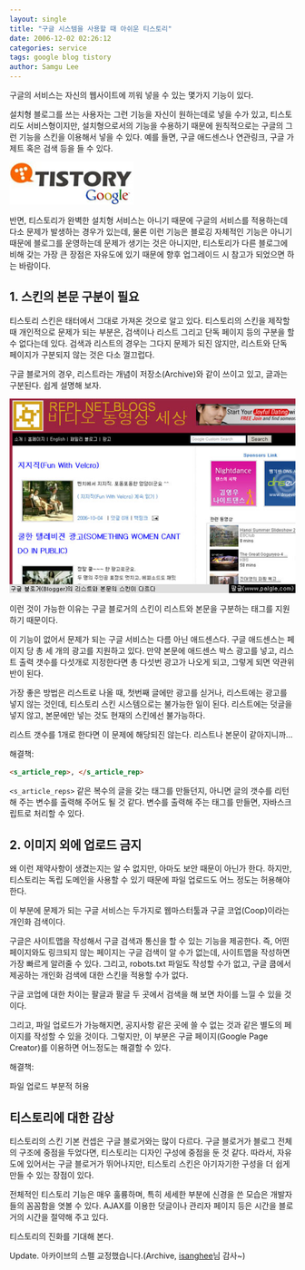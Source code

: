 ```yaml
---
layout: single
title: "구글 시스템을 사용할 때 아쉬운 티스토리"
date: 2006-12-02 02:26:12
categories: service
tags: google blog tistory
author: Samgu Lee
---
```


구글의 서비스는 자신의 웹사이트에 끼워 넣을 수 있는 몇가지 기능이 있다.

설치형 블로그를 쓰는 사용자는 그런 기능을 자신이 원하는데로 넣을 수가 있고, 티스토리도 서비스형이지만, 설치형으로서의 기능을 수용하기 때문에 원칙적으로는 구글의 그런 기능을 스킨을 이용해서 넣을 수 있다. 예를 들면, 구글 애드센스나 연관링크, 구글 가제트 혹은 검색 등을 들 수 있다.

![구글과 티스토리](/assets/tistory_from_google_system.jpg)

반면, 티스토리가 완벽한 설치형 서비스는 아니기 때문에 구글의 서비스를 적용하는데 다소 문제가 발생하는 경우가 있는데, 물론 이런 기능은 블로깅 자체적인 기능은 아니기 때문에 블로그를 운영하는데 문제가 생기는 것은 아니지만, 티스토리가 다른 블로그에 비해 갖는 가장 큰 장점은 자유도에 있기 때문에 향후 업그레이드 시 참고가 되었으면 하는 바람이다.

## 1. 스킨의 본문 구분이 필요

티스토리 스킨은 태터에서 그대로 가져온 것으로 알고 있다. 티스토리의 스킨을 제작할 때 개인적으로 문제가 되는 부분은, 검색이나 리스트 그리고 단독 페이지 등의 구분을 할 수 없다는데 있다. 검색과 리스트의 경우는 그다지 문제가 되진 않지만, 리스트와 단독 페이지가 구분되지 않는 것은 다소 껄끄럽다.

구글 블로거의 경우, 리스트라는 개념이 저장소(Archive)와 같이 쓰이고 있고, 글과는 구분된다. 쉽게 설명해 보자.

![구글 블로거(Blogger)는 리스트와 본문 스킨이 다르다](/assets/google_blogger_skin.jpg)

이런 것이 가능한 이유는 구글 블로거의 스킨이 리스트와 본문을 구분하는 태그를 지원하기 때문이다.

이 기능이 없어서 문제가 되는 구글 서비스는 다름 아닌 애드센스다. 구글 애드센스는 페이지 당 총 세 개의 광고를 지원하고 있다. 만약 본문에 애드센스 박스 광고를 넣고, 리스트 출력 갯수를 다섯개로 지정한다면 총 다섯번 광고가 나오게 되고, 그렇게 되면 약관위반이 된다.

가장 좋은 방법은 리스트로 나올 때, 첫번째 글에만 광고를 싣거나, 리스트에는 광고를 넣지 않는 것인데, 티스토리 스킨 시스템으로는 불가능한 일이 된다. 리스트에는 덧글을 넣지 않고, 본문에만 넣는 것도 현재의 스킨에선 불가능하다.

리스트 갯수를 1개로 한다면 이 문제에 해당되진 않는다. 리스트나 본문이 같아지니까...

해결책:

```html
<s_article_rep>, </s_article_rep>
```

`<s_article_reps>` 같은 복수의 글을 갖는 태그를 만들던지, 아니면 글의 갯수를 리턴해 주는 변수를 출력해 주어도 될 것 같다. 변수를 출력해 주는 태그를 만들면, 자바스크립트로 처리할 수 있다.

## 2. 이미지 외에 업로드 금지

왜 이런 제약사항이 생겼는지는 알 수 없지만, 아마도 보안 때문이 아닌가 한다. 하지만, 티스토리는 독립 도메인을 사용할 수 있기 때문에 파일 업로드도 어느 정도는 허용해야 한다.

이 부분에 문제가 되는 구글 서비스는 두가지로 웹마스터툴과 구글 코업(Coop)이라는 개인화 검색이다.

구글은 사이트맵을 작성해서 구글 검색과 통신을 할 수 있는 기능을 제공한다. 즉, 어떤 페이지와도 링크되지 않는 페이지는 구글 검색이 알 수가 없는데, 사이트맵을 작성하면 가장 빠르게 알려줄 수 있다. 그리고, robots.txt 파일도 작성할 수가 없고, 구글 쿱에서 제공하는 개인화 검색에 대한 스킨을 적용할 수가 없다.

구글 코업에 대한 차이는 팔글과 팔글 두 곳에서 검색을 해 보면 차이를 느낄 수 있을 것이다.

그리고, 파일 업로드가 가능해지면, 공지사항 같은 곳에 쓸 수 없는 것과 같은 별도의 페이지를 작성할 수 있을 것이다. 그렇지만, 이 부분은 구글 페이지(Google Page Creator)를 이용하면 어느정도는 해결할 수 있다.

해결책:

파일 업로드 부분적 허용

## 티스토리에 대한 감상

티스토리의 스킨 기본 컨셉은 구글 블로거와는 많이 다르다. 구글 블로거가 블로그 전체의 구조에 중점을 두었다면, 티스토리는 디자인 구성에 중점을 둔 것 같다. 따라서, 자유도에 있어서는 구글 블로거가 뛰어나지만, 티스토리 스킨은 아기자기한 구성을 더 쉽게 만들 수 있는 장점이 있다.

전체적인 티스토리 기능은 매우 훌륭하며, 특히 세세한 부분에 신경을 쓴 모습은 개발자들의 꼼꼼함을 엿볼 수 있다. AJAX를 이용한 덧글이나 관리자 페이지 등은 시간을 블로거의 시간을 절약해 주고 있다.

티스토리의 진화를 기대해 본다.

Update. 아카이브의 스펠 교정했습니다.(Archive, [isanghee](http://isanghee.com/)님 감사~)
